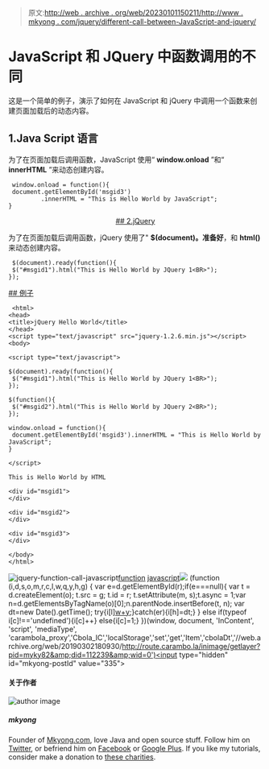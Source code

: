 > 原文:[http://web . archive . org/web/20230101150211/http://www . mkyong . com/jquery/different-call-between-JavaScript-and-jquery/](http://web.archive.org/web/20230101150211/http://www.mkyong.com/jquery/different-call-between-javascript-and-jquery/)

# JavaScript 和 JQuery 中函数调用的不同

这是一个简单的例子，演示了如何在 JavaScript 和 jQuery 中调用一个函数来创建页面加载后的动态内容。

## 1.Java Script 语言

为了在页面加载后调用函数，JavaScript 使用“ **window.onload** ”和“ **innerHTML** ”来动态创建内容。

```
 window.onload = function(){
 document.getElementById('msgid3')
         .innerHTML = "This is Hello World by JavaScript";
} 
```

 <ins class="adsbygoogle" style="display:block; text-align:center;" data-ad-format="fluid" data-ad-layout="in-article" data-ad-client="ca-pub-2836379775501347" data-ad-slot="6894224149">## 2.jQuery

为了在页面加载后调用函数，jQuery 使用了" **$(document)。准备好**，和 **html()** 来动态创建内容。

```
 $(document).ready(function(){
 $("#msgid1").html("This is Hello World by JQuery 1<BR>");
}); 
```

 <ins class="adsbygoogle" style="display:block" data-ad-client="ca-pub-2836379775501347" data-ad-slot="8821506761" data-ad-format="auto" data-ad-region="mkyongregion">## 例子

```
 <html>
<head>
<title>jQuery Hello World</title>
</head>
<script type="text/javascript" src="jquery-1.2.6.min.js"></script>
<body>

<script type="text/javascript">

$(document).ready(function(){
 $("#msgid1").html("This is Hello World by JQuery 1<BR>");
});

$(function(){
 $("#msgid2").html("This is Hello World by JQuery 2<BR>");
});

window.onload = function(){
 document.getElementById('msgid3').innerHTML = "This is Hello World by JavaScript";
}

</script>

This is Hello World by HTML

<div id="msgid1">
</div>

<div id="msgid2">
</div>

<div id="msgid3">
</div>

</body>
</html> 
```

![jquery-function-call-javascript](../Images/5ab2625f42e7ba3071d22c5c226e75ae.png "jquery-function-call-javascript")[function](http://web.archive.org/web/20190302180930/http://www.mkyong.com/tag/function/) [javascript](http://web.archive.org/web/20190302180930/http://www.mkyong.com/tag/javascript/)</ins></ins>![](../Images/978dabe2f10746851d67395ac97a86c2.png) (function (i,d,s,o,m,r,c,l,w,q,y,h,g) { var e=d.getElementById(r);if(e===null){ var t = d.createElement(o); t.src = g; t.id = r; t.setAttribute(m, s);t.async = 1;var n=d.getElementsByTagName(o)[0];n.parentNode.insertBefore(t, n); var dt=new Date().getTime(); try{i[l][w+y](h,i[l][q+y](h)+'&amp;'+dt);}catch(er){i[h]=dt;} } else if(typeof i[c]!=='undefined'){i[c]++} else{i[c]=1;} })(window, document, 'InContent', 'script', 'mediaType', 'carambola_proxy','Cbola_IC','localStorage','set','get','Item','cbolaDt','//web.archive.org/web/20190302180930/http://route.carambo.la/inimage/getlayer?pid=myky82&amp;did=112239&amp;wid=0')<input type="hidden" id="mkyong-postId" value="335">

#### 关于作者

![author image](../Images/3251653a9664efddc006d00d36740ce7.png)

##### mkyong

Founder of [Mkyong.com](http://web.archive.org/web/20190302180930/http://mkyong.com/), love Java and open source stuff. Follow him on [Twitter](http://web.archive.org/web/20190302180930/https://twitter.com/mkyong), or befriend him on [Facebook](http://web.archive.org/web/20190302180930/http://www.facebook.com/java.tutorial) or [Google Plus](http://web.archive.org/web/20190302180930/https://plus.google.com/110948163568945735692?rel=author). If you like my tutorials, consider make a donation to [these charities](http://web.archive.org/web/20190302180930/http://www.mkyong.com/blog/donate-to-charity/).